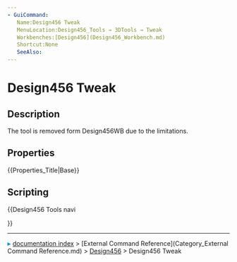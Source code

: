 ```yaml
---
- GuiCommand:
   Name:Design456 Tweak
   MenuLocation:Design456_Tools → 3DTools → Tweak
   Workbenches:[Design456](Design456_Workbench.md)
   Shortcut:None
   SeeAlso:
---
```


# Design456 Tweak

## Description

The tool is removed form Design456WB due to the limitations.

## Properties


{{Properties_Title|Base}}

## Scripting





{{Design456 Tools navi

}}



---
![](images/Right_arrow.png) [documentation index](../README.md) > [External Command Reference](Category_External Command Reference.md) > [Design456](Category_Design456.md) > Design456 Tweak
